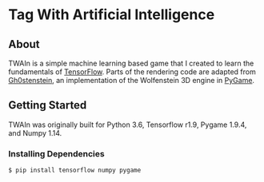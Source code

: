 # Tag With Artificial Intelligence

## About <a name="about"></a>

TWAIn is a simple machine learning based game that I created to learn the fundamentals of [TensorFlow](https://tensorflow.org). Parts of the rendering code are adapted from [Gh0stenstein](https://github.com/jtmfam/Gh0stenstein), an implementation of the Wolfenstein 3D engine in [PyGame](https://www.pygame.org).

## Getting Started <a name="getstarted"></a>

TWAIn was originally built for Python 3.6, Tensorflow r1.9, Pygame 1.9.4, and Numpy 1.14.

### Installing Dependencies <a name="installing"></a>

``` sh
$ pip install tensorflow numpy pygame
```
